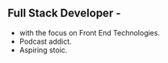 ## Full Stack Developer -
* with the focus on Front End Technologies. 
* Podcast addict.
* Aspiring stoic.
<!-- `beautifulhugo` supports content on your front page. Edit `/content/_index.md` to change what appears here. Delete `/content/_index.md` if you don't want any content here. -->